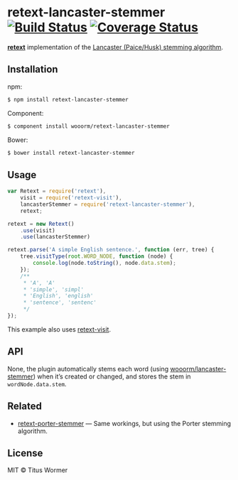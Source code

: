 # retext-lancaster-stemmer [![Build Status](https://img.shields.io/travis/wooorm/retext-lancaster-stemmer.svg?style=flat)](https://travis-ci.org/wooorm/retext-lancaster-stemmer) [![Coverage Status](https://img.shields.io/coveralls/wooorm/retext-lancaster-stemmer.svg?style=flat)](https://coveralls.io/r/wooorm/retext-lancaster-stemmer?branch=master)

**[retext](https://github.com/wooorm/retext "Retext")** implementation of the [Lancaster (Paice/Husk) stemming algorithm](http://www.comp.lancs.ac.uk/computing/research/stemming/index.htm).

## Installation

npm:
```sh
$ npm install retext-lancaster-stemmer
```

Component:
```sh
$ component install wooorm/retext-lancaster-stemmer
```

Bower:
```sh
$ bower install retext-lancaster-stemmer
```

## Usage

```js
var Retext = require('retext'),
    visit = require('retext-visit'),
    lancasterStemmer = require('retext-lancaster-stemmer'),
    retext;

retext = new Retext()
    .use(visit)
    .use(lancasterStemmer)

retext.parse('A simple English sentence.', function (err, tree) {
    tree.visitType(root.WORD_NODE, function (node) {
        console.log(node.toString(), node.data.stem);
    });
    /**
     * 'A', 'A'
     * 'simple', 'simpl'
     * 'English', 'english'
     * 'sentence', 'sentenc'
     */
});
```

This example also uses [retext-visit](https://github.com/wooorm/retext-visit).

## API

None, the plugin automatically stems each word (using [wooorm/lancaster-stemmer](https://github.com/wooorm/lancaster-stemmer)) when it’s created or changed, and stores the stem in `wordNode.data.stem`.

## Related

- [retext-porter-stemmer](https://github.com/wooorm/retext-porter-stemmer) — Same workings, but using the Porter stemming algorithm.

## License

MIT © Titus Wormer
